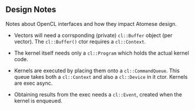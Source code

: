 Design Notes
------------
Notes about OpenCL interfaces and how they impact Atomese design.

* Vectors will need a corrsponding (private) `cl::Buffer` object
  (per vector).  The `cl::Buffer()` ctor requires a `cl::Context`.

* The kernel itself needs only a `cl::Program` which holds the
  actual kernel code.

* Kernels are executed by placing them onto a `cl::CommandQueue`.
  This queue takes both a `cl::Context` and also a `cl::Device` 
  in it ctor. Kernels are exec async.

* Obtaining results from the exec needs a `cl::Event`, created when
  the kernel is enqueued.
